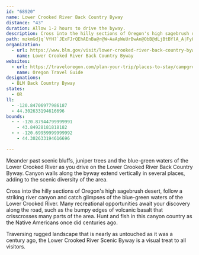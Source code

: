```yaml
---
id: "68920"
name: Lower Crooked River Back Country Byway
distance: "43"
duration: Allow 1-2 hours to drive the byway.
description: Cross into the hilly sections of Oregon's high sagebrush desert, follow a striking river canyon and catch glimpses of the blue-green waters of the Lower Crooked River.
path: mzkmGd}q`VfH?`JExFJrQEhAEnBa@r@W~AaApWuUrBwAn@ObB@dLjBtBYlA_A|FyHrBgAx@SdBEp@JjAZzF~BzM^nAf@nArAtGlHbH`JvUb\pHxJhAbBxBvG`@d@lBr@xCTfB?lCPlVElLPjDXtp@hK~Af@`~@~b@n@TxO`B|Iq@~LMrJa@`Fr@fD`AbCdBp[pWhUnRbAdAxA~BrC|E~A~Bn@v@vFzDt@~@bCfEpAlCbClHd@l@~@d@vCd@bEJbQnBzCDlBMfGsBdAe@l@g@|DaFhBmF|BmEjBeB`BeAXEjADjDlBj@x@bB~CxAlBvFnFxBvAbCv@xC`@zCGrCy@nFyCnMeJvGgDr@YjBSb@QxPiLbC_CrIoKp@wAj@aBRmAHeBMuFuAoTS_J?iCHsAn@_Gn@sC|@mCzSkf@b@aCd@_F\uAh@_Bn@qAfCaDzMsKdCiBxAk@tEeAz@e@|@y@zRkZrAgCh@mB~A_N\oBlAwD~@iB~AsBbA}@~Q{JrCmAlF_ArBBfGz@lC`Ax@p@pOhPv@d@hAFVEfAi@^e@^w@b@_CrAcLj@aCx@qBfBaCrCkBxB_A`LuDrBqBbBaAbI_BlAKh@BlDhA~AbAlBfB~BdCr@xA|G|TbAxBx@`ArAjAxVtPh@XjHxBf\lJ~AZhCJnAMh@QvBaB~@wAbGoKh@eBFe@C{Ae@kBaC{EkA}AqAu@iCgAcA}@k@u@}@eCYeBAm@?{GYeHCuCLaJ?kFe@cEY}AgAsCo@y@oCsA}@Go@XyB`DoAz@yA\qAx@{AW}Ab@[CcAoAyAo@SUy@sCoAsAMe@GaC]eC?g@Dq@fCyHdCgElAeAfE{BtBaBzF}GrAoBdBeAfAaArBeEd@e@lAk@t@Ij@@pFfArA?rH}C`Aw@Z_ABy@c@kBm@cBkAeCo@gCOcAmA_RCyER_Fh@{CrAwDj@aAr@m@x@]bAMpJv@fFxAzKx@dAEvASxAk@nBsAb@o@h@wAx@oE`@iFf@iLhByKj@{A`CyCf@_@zAm@tAKvBJnAd@dBfBrEtHnFtGnAv@dA^n@F~@Gr@QbA{@R_@h@iBJcAByBCo@SiAsC{G{@kCy@mE@w@Rg@l@s@rHeDTa@Fk@SgBC}@Lo@x@iA`Au@r@Y`F_BjImFbC_AnCSdADtH~@pPz@lEj@`DLhADbCUz@?fBNnAb@`Bx@nAfAd@r@l@~A~@`GX`@n@HXYNk@OaGJsA\cAd@_AbD}DrB_Az@m@b@w@rAsDt@gA|Ay@lV_EhADfEx@bS~@~PnErBVdB?vGkAnBD~@PfAl@j@j@p@rAz@dA|Ax@h@L~@?nB_@|@Gr@Rj@d@x@lA|@t@nBp@fFlA~APvCMljA}YtQqDhAo@hAiBrB}Dx@kAvG_D~AmAt@mA`@eA^yCh@{BxAeCx@sBp@gEn@mBl@eAxBeBd@y@VsA?q@OuAiBsIs@{B}@mAsFkGsAk@eAAiA`@aAhAeAfCo@~@uAf@sARmAl@oBvC_AXm@Qi@s@Kg@c@aJBkCZaGEkBw@cIA}@@gAf@gDN_EiBkOcAeEUsBCkCKaAO_As@gCOqBJuDv@aDDcBOm@O]iBcCsAmDsC_E{E{Lq@wBScAO_B?gAh@kOCgAKgAm@aCi@_A{AeBqAeCa@uAy@cBSyABgCh@aBvFgJ^eAFy@e@cVk@oKJwBvH{i@n@oCxCeKv@uBhA}AhBiAbAwAfN_Zx@y@|ASpE^f@Kl@k@|@yAt@s@lGsCxPsKd@SzEu@|IkBlEe@dKYjBYpA?t@DpEfBn@Fh@GtAm@l@ExCRxBErXmBp@]j@i@`GmIbAy@x@StAEl@J~D`CnAZ^G|Ad@~AJjDy@jMmBzKc@j@k@lBgEZ[p@Yd@Lb@^rHlMfBbAzCb@fA?rAe@tEmCrA_@l@Jb@XxF`GnCfCbAj@v@D~C_@x@LrCx@vAxAnA|@bBl@fFl@nCdBx@rA~@hCh@|@zF`GxDfFlBjAv@R|@Fx@Avo@oMtEs@dBKvBDhg@tDrCj@hAd@lBtAdArA\p@v[tz@dAzBdFfNxRlg@pBrCtNnPlEtGt^rk@zEhHnC~Cn\x\hArAx@bAfIbOxAdBta@~V|Cp@lCFzBr@dIvGn@L\E~BaA|Cq@~AgAlBeBrEyBlBsA~CsD~A_@`A?fG~@hAY`Aw@zCgDrE{DbCs@hARxBr@vLjBzBfApAXzF_AhBm@x@q@r@iAnCgP~@aIReCRsGt@aDNmAJ{Fl@cCb@aAhAmArFyCbEgCxAk@l@Dt@Xh@x@Nz@RvCd@fBr@xA~@`AlAj@pA^zDh@zIzAnDWvEaAzbBc`@bhAsVxYeHrMsB`J[hpDRbIAfD}A
organization:
  - url: https://www.blm.gov/visit/lower-crooked-river-back-country-byway
    name: Lower Crooked River Back Country Byway
websites:
  - url: https://traveloregon.com/plan-your-trip/places-to-stay/campgrounds/post-pile-campground/
    name: Oregon Travel Guide
designations:
  - BLM Back Country Byway
states:
  - OR
ll:
  - -120.84706977986187
  - 44.302633194616696
bounds:
  - - -120.87944799999991
    - 43.84928181818182
  - - -120.69959999999992
    - 44.302633194616696

---
```


Meander past scenic bluffs, juniper trees and the blue-green waters of the Lower Crooked River as you drive on the Lower Crooked River Back Country Byway. Canyon walls along the byway extend vertically in several places, adding to the scenic diversity of the area.

Cross into the hilly sections of Oregon's high sagebrush desert, follow a striking river canyon and catch glimpses of the blue-green waters of the Lower Crooked River. Many recreational opportunities await your discovery along the road, such as the bumpy edges of volcanic basalt that crisscrosses many parts of the area. Hunt and fish in this canyon country as the Native Americans once did centuries ago.

Traversing rugged landscape that is nearly as untouched as it was a century ago, the Lower Crooked River Scenic Byway is a visual treat to all visitors. 
